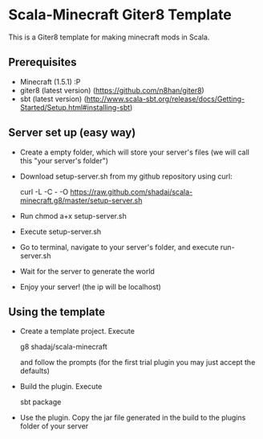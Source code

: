 Scala-Minecraft Giter8 Template
===============================
This is a Giter8 template for making minecraft mods in Scala.

Prerequisites
-------------
* Minecraft (1.5.1) :P
* giter8 (latest version) (https://github.com/n8han/giter8)
* sbt (latest version) (http://www.scala-sbt.org/release/docs/Getting-Started/Setup.html#installing-sbt)

Server set up (easy way)
------------------------
* Create a empty folder, which will store your server's files (we will call this "your server's folder")

* Download setup-server.sh from my github repository using curl:

    curl -L -C - -O https://raw.github.com/shadaj/scala-minecraft.g8/master/setup-server.sh

* Run chmod a+x setup-server.sh

* Execute setup-server.sh

* Go to terminal, navigate to your server's folder, and execute 
    run-server.sh

* Wait for the server to generate the world

* Enjoy your server! (the ip will be localhost)

Using the template
------------------
* Create a template project. Execute

    g8 shadaj/scala-minecraft

  and follow the prompts (for the first trial plugin you may just accept the defaults)
* Build the plugin. Execute

    sbt package
    
* Use the plugin.
  Copy the jar file generated in the build to the plugins folder of your server